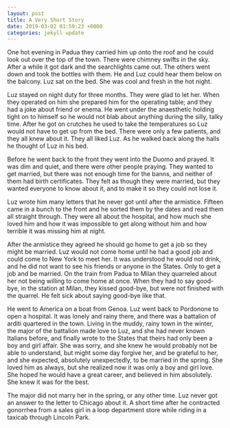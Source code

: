 ```yaml
---
layout: post
title: A Very Short Story
date: 2019-03-02 01:59:23 +0000
categories: jekyll update
---
```


One hot evening in Padua they carried him up onto the roof and he could look out over the top of the town. There were chimney swifts in the sky. After a while it got dark and the searchlights came out. The others went down and took the bottles with them. He and Luz could hear them below on the balcony. Luz sat on the bed. She was cool and fresh in the hot night.

Luz stayed on night duty for three months. They were glad to let her. When they operated on him she prepared him for the operating table; and they had a joke about friend or enema. He went under the anaesthetic holding tight on to himself so he would not blab about anything during the silly, talky time. After he got on crutches he used to take the temperatures so Luz would not have to get up from the bed. There were only a few patients, and they all knew about it. They all liked Luz. As he walked back along the halls he thought of Luz in his bed.

Before he went back to the front they went into the Duomo and prayed. It was dim and quiet, and there were other people praying. They wanted to get married, but there was not enough time for the banns, and neither of them had birth certificates. They felt as though they were married, but they wanted everyone to know about it, and to make it so they could not lose it.

Luz wrote him many letters that he never got until after the armistice. Fifteen came in a bunch to the front and he sorted them by the dates and read them all straight through. They were all about the hospital, and how much she loved him and how it was impossible to get along without him and how terrible it was missing him at night.

After the armistice they agreed he should go home to get a job so they might be married. Luz would not come home until he had a good job and could come to New York to meet her. It was understood he would not drink, and he did not want to see his friends or anyone in the States. Only to get a job and be married. On the train from Padua to Milan they quarreled about her not being willing to come home at once. When they had to say good-bye, in the station at Milan, they kissed good-bye, but were not finished with the quarrel. He felt sick about saying good-bye like that.

He went to America on a boat from Genoa. Luz went back to Pordonone to open a hospital. It was lonely and rainy there, and there was a battalion of arditi quartered in the town. Living in the muddy, rainy town in the winter, the major of the battalion made love to Luz, and she had never known Italians before, and finally wrote to the States that theirs had only been a boy and girl affair. She was sorry, and she knew he would probably not be able to understand, but might some day forgive her, and be grateful to her, and she expected, absolutely unexpectedly, to be married in the spring. She loved him as always, but she realized now it was only a boy and girl love. She hoped he would have a great career, and believed in him absolutely. She knew it was for the best.

The major did not marry her in the spring, or any other time. Luz never got an answer to the letter to Chicago about it. A short time after he contracted gonorrhea from a sales girl in a loop department store while riding in a taxicab through Lincoln Park.
